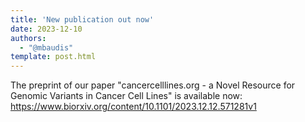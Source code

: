 ```yaml
---
title: 'New publication out now'
date: 2023-12-10
authors:
  - "@mbaudis"
template: post.html
---
```


The preprint of our paper "cancercelllines.org - a Novel Resource for Genomic Variants in Cancer Cell Lines" is available now:
https://www.biorxiv.org/content/10.1101/2023.12.12.571281v1


<!--more-->
